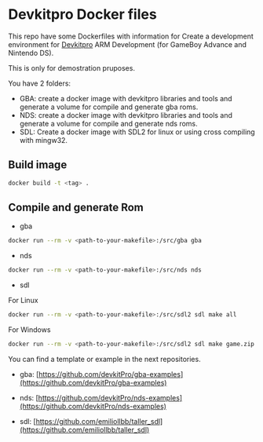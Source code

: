 # Devkitpro Docker files

This repo have some Dockerfiles with information for Create a development environment for [Devkitpro](https://devkitpro.org/) ARM Development (for GameBoy Advance and Nintendo DS).

This is only for demostration pruposes.

You have 2 folders:

* GBA: create a docker image with devkitpro libraries and tools and generate a volume for compile and generate gba roms.
* NDS: create a docker image with devkitpro libraries and tools and generate a volume for compile and generate nds roms.
* SDL: Create a docker image with SDL2 for linux or using cross compiling with mingw32.

## Build image

```bash
docker build -t <tag> .
```

## Compile and generate Rom

* gba

```bash
docker run --rm -v <path-to-your-makefile>:/src/gba gba
```

* nds

```bash
docker run --rm -v <path-to-your-makefile>:/src/nds nds
```

* sdl

For Linux

```bash
docker run --rm -v <path-to-your-makefile>:/src/sdl2 sdl make all
```

For Windows

```bash
docker run --rm -v <path-to-your-makefile>:/src/sdl2 sdl make game.zip
```

You can find a template or example in the next repositories.

* gba: [https://github.com/devkitPro/gba-examples](https://github.com/devkitPro/gba-examples)

* nds: [https://github.com/devkitPro/nds-examples](https://github.com/devkitPro/nds-examples)

* sdl: [https://github.com/emiliollbb/taller_sdl](https://github.com/emiliollbb/taller_sdl)